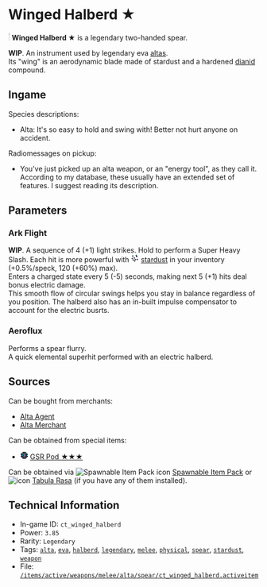 # Winged Halberd ★

<img src="https://raw.githubusercontent.com/Ceterai/Enternia/main/items/active/weapons/melee/alta/spear/ct_winged_halberd.png" alt="Winged Halberd ★ icon" loading="lazy" width="auto" height="16px"/> **Winged Halberd ★** is a legendary two-handed spear.

**WIP**. An instrument used by legendary eva [altas](https://ceterai.github.io/MyEnternia/Wiki/Tags/Alta).  
Its "wing" is an aerodynamic blade made of stardust and a hardened [dianid](https://ceterai.github.io/MyEnternia/Wiki/dianid) compound.

## Ingame

Species descriptions:

- Alta: It's so easy to hold and swing with! Better not hurt anyone on accident.

Radiomessages on pickup:

- You've just picked up an alta weapon, or an "energy tool", as they call it. According to my database, these usually have an extended set of features. I suggest reading its description.

## Parameters

### Ark Flight

**WIP**. A sequence of 4 (+1) light strikes. Hold to perform a Super Heavy Slash. Each hit is more powerful with <img src="https://raw.githubusercontent.com/Ceterai/Enternia/main/items/generic/crafting/ct_stardust.png" alt="Stardust icon" loading="lazy" width="auto" height="16px"/> [stardust](https://ceterai.github.io/MyEnternia/Wiki/Stardust) in your inventory (+0.5%/speck, 120 (+60%) max).  
Enters a charged state every 5 (-5) seconds, making next 5 (+1) hits deal bonus electric damage.  
This smooth flow of circular swings helps you stay in balance regardless of you position. The halberd also has an in-built impulse compensator to account for the electric busrts.

### Aeroflux

Performs a spear flurry.  
A quick elemental superhit performed with an electric halberd.

## Sources

Can be bought from merchants:

- [Alta Agent](https://ceterai.github.io/MyEnternia/Wiki/AltaAgent)
- [Alta Merchant](https://ceterai.github.io/MyEnternia/Wiki/AltaMerchant)

Can be obtained from special items:

- <img src="https://raw.githubusercontent.com/Ceterai/Enternia/main/items/active/alta/loot/other/gsr.png" alt="GSR Pod ★★★ icon" loading="lazy" width="auto" height="16px"/> [GSR Pod ★★★](https://ceterai.github.io/MyEnternia/Wiki/GSRPod)

Can be obtained via <img src="https://raw.githubusercontent.com/Silverfeelin/Starbound-SpawnableItemPack/master/interface/sip/iconSmall.png" alt="Spawnable Item Pack icon" width="18" height="14"/> [Spawnable Item Pack](https://steamcommunity.com/sharedfiles/filedetails/?id=733665104) or <img src="https://steamuserimages-a.akamaihd.net/ugc/263843960696222713/3EC9A7C005541F7D577EBCB8C5736B4EFC9973D6/" alt="icon" width="8" height="12"/> [Tabula Rasa](https://community.playstarbound.com/resources/the-tabula-rasa.3222/) (if you have any of them installed).

## Technical Information

- In-game ID: `ct_winged_halberd`
- Power: `3.85`
- Rarity: `Legendary`
- Tags: [`alta`](https://ceterai.github.io/MyEnternia/Wiki/Tags/Alta), [`eva`](https://ceterai.github.io/MyEnternia/Wiki/Tags/Eva), [`halberd`](https://ceterai.github.io/MyEnternia/Wiki/Tags/Halberd), [`legendary`](https://ceterai.github.io/MyEnternia/Wiki/Tags/Legendary), [`melee`](https://ceterai.github.io/MyEnternia/Wiki/Tags/Melee), [`physical`](https://ceterai.github.io/MyEnternia/Wiki/Tags/Physical), [`spear`](https://ceterai.github.io/MyEnternia/Wiki/Tags/Spear), [`stardust`](https://ceterai.github.io/MyEnternia/Wiki/Tags/Stardust), [`weapon`](https://ceterai.github.io/MyEnternia/Wiki/Tags/Weapon)
- File: [`/items/active/weapons/melee/alta/spear/ct_winged_halberd.activeitem`](https://github.com/Ceterai/Enternia/blob/main/items/active/weapons/melee/alta/spear/ct_winged_halberd.activeitem)
